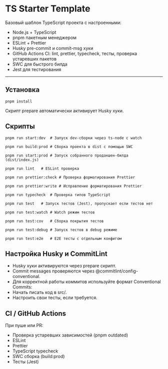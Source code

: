 # TS Starter Template

Базовый шаблон TypeScript проекта с настроенными:

- Node.js + TypeScript
- pnpm пакетным менеджером
- ESLint + Prettier
- Husky pre-commit и commit-msg хуки
- GitHub Actions CI: lint, prettier, typecheck, тесты, проверка устаревших пакетов
- SWC для быстрого билда
- Jest для тестирования

---

## Установка

```shell
pnpm install
```

Скрипт prepare автоматически активирует Husky хуки.

## Скрипты

```shell
pnpm run start:dev	# Запуск dev-сборки через ts-node с watch
```

```shell
pnpm run build:prod	# Сборка проекта в dist с помощью SWC
```

```shell
pnpm run start:prod	# Запуск собранного продакшен-билда (dist/index.js)
```

```shell
pnpm run lint	# ESLint проверка
```

```shell
pnpm run prettier:check	# Проверка форматирования Prettier
```

```shell
pnpm run prettier:write	# Исправление форматирования Prettier
```

```shell
pnpm run typecheck	# Проверка типов TypeScript
```

```shell
pnpm run test	# Запуск тестов (Jest), пропускает если тестов нет
```

```shell
pnpm run test:watch	# Watch режим тестов
```

```shell
pnpm run test:cov	# Сборка покрытия тестов
```

```shell
pnpm run test:debug	# Запуск тестов в debug режиме
```

```shell
pnpm run test:e2e	# E2E тесты с отдельным конфигом
```

## Настройка Husky и CommitLint

- Husky хуки активируются через prepare скрипт.
- Commit messages проверяются через @commitlint/config-conventional.
- Для корректной работы коммитов используйте формат Conventional Commits:
- Начать писать код в src/.
- Настроить свои тесты, если требуется.

## CI / GitHub Actions

При пуше или PR:

- Проверка устаревших зависимостей (pnpm outdated)
- ESLint
- Prettier
- TypeScript typecheck
- SWC сборка (build:prod)
- Тесты (Jest)
